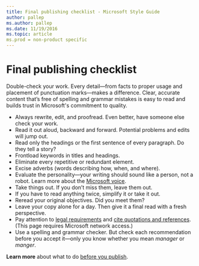```yaml
---
title: Final publishing checklist - Microsoft Style Guide
author: pallep
ms.author: pallep
ms.date: 11/19/2016
ms.topic: article
ms.prod = non-product specific
---
```


# Final publishing checklist

Double-check your work. Every detail—from facts to proper
usage and placement of punctuation marks—makes a difference. Clear, accurate
content that’s free of spelling and grammar mistakes is easy to read and builds trust in Microsoft's commitment to quality.

  - Always rewrite, edit, and proofread. Even better, have someone else check your work. 
  - Read it out aloud, backward and forward. Potential problems and edits will jump out.
  - Read only the headings or the first sentence of every paragraph. Do they tell a story? 
  - Frontload keywords in titles and headings.
  - Eliminate every repetitive or redundant element.
  - Excise adverbs (words describing how, when, and where). 
  - Evaluate the personality—your writing should sound like a person, not a robot. Learn more about the [Microsoft voice](/style-guide/brand-voice-above-all-simple-human "Brand voice").
  - Take things out. If you don’t miss them, leave them out.
  - If you have to read anything twice, simplify it or take it out.
  - Reread your original objectives. Did you meet them?
  - Leave your copy alone for a day. Then give it a final read with a fresh perspective.
  - Pay attention to [legal requirements](/style-guide/legal-content/) and [c](https://microsoft.sharepoint.com/sites/lcaweb/Home/Marketing/Marketing-and-Advertising-Content/Quotes)[ite quotations and references](https://microsoft.sharepoint.com/sites/lcaweb/Home/Marketing/Marketing-and-Advertising-Content/Quotes). (This page requires Microsoft network access.)
  - Use a spelling and grammar checker. But check each recommendation before you accept it—only you know whether you mean *manager* or *manger*. 

**Learn more** about what to do [](https://worldready.cloudapp.net/Styleguide/Read?id=2700&topicid=25522)[](https://worldready.cloudapp.net/Styleguide/Read?id=2700&topicid=25522)[before you publish](https://worldready.cloudapp.net/Styleguide/Read?id=2700&topicid=25522). 
